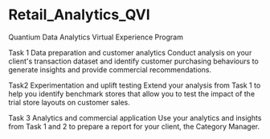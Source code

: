 # Retail_Analytics_QVI

Quantium Data Analytics Virtual Experience Program

Task 1
Data preparation and customer analytics
Conduct analysis on your client's transaction dataset and identify customer purchasing behaviours to generate insights and provide commercial recommendations.

Task2
Experimentation and uplift testing
Extend your analysis from Task 1 to help you identify benchmark stores that allow you to test the impact of the trial store layouts on customer sales.

Task 3
Analytics and commercial application
Use your analytics and insights from Task 1 and 2 to prepare a report for your client, the Category Manager.

